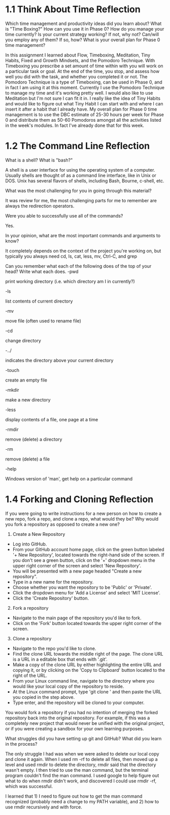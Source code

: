 # 1.1 Think About Time Reflection

Which time management and productivity ideas did you learn about?
What is "Time Boxing?" How can you use it in Phase 0?
How do you manage your time currently?
Is your current strategy working? If not, why not?
Can/will you employ any of them? If so, how?
What is your overall plan for Phase 0 time management?

In this assignment I learned about Flow, Timeboxing, Meditation, Tiny Habits, Fixed and Growth Mindsets, and the Pomodoro Technique.  With Timeboxing you prescribe a set amount of time within with you will work on a particular task or goal.  At the end of the time, you stop, and assess how well you did with the task, and whether you completed it or not.  The Pomodoro Technique is a type of Timeboxing, can be used in Phase 0, and in fact I am using it at this moment.  Currently I use the Pomodoro Technique to manage my time and it's working pretty well.  I would also like to use Meditation but I'm not sure I can fit it in.  I really like the idea of Tiny Habits and would like to figure out what Tiny Habit I can start with and where I can insert it after a habit that I already have.  My overall plan for Phase 0 time management is to use the DBC estimate of 25-30 hours per week for Phase 0 and distribute them as 50-60 Pomodoros amongst all the activities listed in the week's modules.  In fact I've already done that for this week.

# 1.2 The Command Line Reflection

What is a shell? What is "bash?"

A shell is a user interface for using the operating system of a computer.  Usually shells are thought of as a command line interface, like in Unix or DOS.  Unix has several flavors of shells, including Bash, Bourne, c-shell, etc.

What was the most challenging for you in going through this material?

It was review for me, the most challenging parts for me to remember are always the redirection operators.

Were you able to successfully use all of the commands?

Yes.

In your opinion, what are the most important commands and arguments to know?

It completely depends on the context of the project you're working on, but typically you always need cd, ls, cat, less, mv, Ctrl-C, and grep

Can you remember what each of the following does of the top of your head? Write what each does.
-pwd

print working directory (i.e. which directory am I in currently?)

-ls

list contents of current directory

-mv

move file (often used to rename file)

-cd

change directory

-../

indicates the directory above your current directory

-touch

create an empty file

-mkdir

make a new directory

-less

display contents of a file, one page at a time

-rmdir

remove (delete) a directory

-rm

remove (delete) a file

-help

Windows version of 'man', get help on a particular command

# 1.4 Forking and Cloning Reflection  

 

If you were going to write instructions for a new person on how to create a new repo, fork a repo, and clone a repo, what would they be? Why would you fork a repository as opposed to create a new one?

1. Create a New Repository
- Log into GitHub.
- From your GitHub account home page, click on the green button labeled '+ New Repository', located towards the right-hand side of the screen.  If you don't see a green button, click on the '+' dropdown menu in the upper right corner of the screen and select 'New Repository'.
- You will be presented with a new page headed "Create a new repository".
- Type in a new name for the repository.
- Choose whether you want the repository to be 'Public' or 'Private'.
- Click the dropdown  menu for 'Add a License' and select 'MIT License'.
- Click the 'Create Repository' button.

2. Fork a repository
- Navigate to the main page of the repository you'd like to fork.
- Click on the 'Fork' button located towards the upper right corner of the screen.

3. Clone a repository
- Navigate to the repo you'd like to clone.
- Find the clone URL towards the middle right of the page.  The clone URL is a URL in a editable box that ends with '.git'.
- Make a copy of the clone URL by either highlighting the entire URL and copying it, or by clicking on the 'Copy to Clipboard' button located to the right of the URL.
- From your Linux command line, navigate to the directory where you would like your local copy of the repository to reside.
- At the Linux command prompt, type 'git clone ' and then paste the URL you copied in the step above.
- Type enter, and the repository will be cloned to your computer.

You would fork a repository if you had no intention of merging the forked repository back into the original repository.  For example, if this was a completely new project that would never be unified with the original project, or if you were creating a sandbox for your own learning purposes.
 

What struggles did you have setting up git and GitHub? What did you learn in the process?

The only struggle I had was when we were asked to delete our local copy and clone it again.  When I used rm -rf to  delete all files, then moved up a level and used rmdir to delete the directory, rmdir said that the directory wasn't empty.  I then tried to use the man command, but the terminal program couldn't find the man command.  I used google to help figure out what to do when rmdir didn't work, and discovered I could use rmdir -rf, which was successful.

I learned that 1) I need to figure out how to get the man command recognized (probably need a change to my PATH variable), and 2) how to use rmdir recursively and with force.


 

